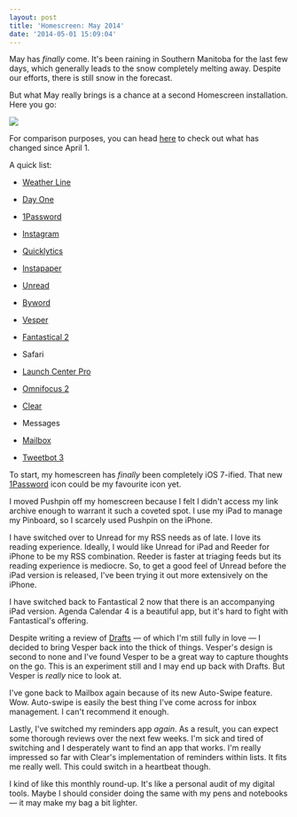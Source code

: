 ```yaml
---
layout: post
title: 'Homescreen: May 2014'
date: '2014-05-01 15:09:04'
---
```


<p>May has <em>finally</em> come. It's been raining in Southern Manitoba for the last few days, which generally leads to the snow completely melting away. Despite our efforts, there is still snow in the forecast.</p>

<p>But what May really brings is a chance at a second Homescreen installation. Here you go:</p><img src="http://localhost:8888/wp.thenewsprint.co/wp-content/uploads/2014/04/img.png" /><p>For comparison purposes, you can head <a href="http://www.thenewsprint.co//homescreen-april-2014">here</a> to check out what has changed since April 1.</p>

<p>A quick list:</p>

<ul>
<li><p><a href="https://itunes.apple.com/us/app/weather-line-accurate-forecast/id715319015?mt=8&amp;uo=4&amp;at=1l3v5At">Weather Line</a></p></li>
<li><p><a href="https://itunes.apple.com/us/app/day-one-journal-diary/id421706526?mt=8&amp;uo=4&amp;at=1l3v5At">Day One</a></p></li>
<li><p><a href="https://itunes.apple.com/us/app/1password-password-manager/id568903335?mt=8&amp;uo=4&amp;at=1l3v5At">1Password</a></p></li>
<li><p><a href="https://itunes.apple.com/us/app/instagram/id389801252?mt=8&amp;uo=4&amp;at=1l3v5At">Instagram</a></p></li>
<li><p><a href="https://itunes.apple.com/us/app/quicklytics-google-analytics/id354890919?mt=8&amp;uo=4&amp;at=1l3v5At">Quicklytics</a></p></li>
<li><p><a href="https://itunes.apple.com/us/app/instapaper/id288545208?mt=8&amp;uo=4&amp;at=1l3v5At">Instapaper</a></p></li>
<li><p><a href="https://itunes.apple.com/us/app/unread-an-rss-reader/id754143884?mt=8&amp;uo=4&amp;at=1l3v5At">Unread</a></p></li>
<li><p><a href="https://itunes.apple.com/us/app/byword/id482063361?mt=8&amp;uo=4&amp;at=1l3v5At">Byword</a></p></li>
<li><p><a href="https://itunes.apple.com/us/app/vesper/id655895325?mt=8&amp;uo=4&amp;at=1l3v5At">Vesper</a></p></li>
<li><p><a href="https://itunes.apple.com/us/app/fantastical-2-for-iphone-calendar/id718043190?mt=8&amp;uo=4&amp;at=1l3v5At">Fantastical 2</a></p></li>
<li><p>Safari</p></li>
<li><p><a href="https://itunes.apple.com/us/app/launch-center-pro/id532016360?mt=8&amp;uo=4&amp;at=1l3v5At">Launch Center Pro</a></p></li>
<li><p><a href="https://itunes.apple.com/us/app/omnifocus-2-for-iphone/id690305341?mt=8&amp;uo=4&amp;at=1l3v5At">Omnifocus 2</a></p></li>
<li><p><a href="https://itunes.apple.com/us/app/clear-tasks-reminders-to-do/id493136154?mt=8&amp;uo=4&amp;at=1l3v5At">Clear</a></p></li>
<li><p>Messages</p></li>
<li><p><a href="https://itunes.apple.com/us/app/mailbox/id576502633?mt=8&amp;uo=4&amp;at=1l3v5At">Mailbox</a></p></li>
<li><p><a href="https://itunes.apple.com/us/app/tweetbot-3-for-twitter-iphone/id722294701?mt=8&amp;uo=4&amp;at=1l3v5At">Tweetbot 3</a></p></li>
</ul>

<p>To start, my homescreen has <em>finally</em> been completely iOS 7-ified. That new <a href="https://agilebits.com/onepassword">1Password</a> icon could be my favourite icon yet.</p>

<p>I moved Pushpin off my homescreen because I felt I didn't access my link archive enough to warrant it such a coveted spot. I use my iPad to manage my Pinboard, so I scarcely used Pushpin on the iPhone.</p>

<p>I have switched over to Unread for my RSS needs as of late. I love its reading experience. Ideally, I would like Unread for iPad and Reeder for iPhone to be my RSS combination. Reeder is faster at triaging feeds but its reading experience is mediocre. So, to get a good feel of Unread before the iPad version is released, I've been trying it out more extensively on the iPhone.</p>

<p>I have switched back to Fantastical 2 now that there is an accompanying iPad version. Agenda Calendar 4 is a beautiful app, but it's hard to fight with Fantastical's offering.</p>

<p>Despite writing a review of <a href="http://agiletortoise.com/drafts/">Drafts</a> — of which I'm still fully in love — I decided to bring Vesper back into the thick of things. Vesper's design is second to none and I've found Vesper to be a great way to capture thoughts on the go. This is an experiment still and I may end up back with Drafts. But Vesper is <em>really</em> nice to look at.</p>

<p>I've gone back to Mailbox again because of its new Auto-Swipe feature. Wow. Auto-swipe is easily the best thing I've come across for inbox management. I can't recommend it enough.</p>

<p>Lastly, I've switched my reminders app <em>again</em>. As a result, you can expect some thorough reviews over the next few weeks. I'm sick and tired of switching and I desperately want to find an app that works. I'm really impressed so far with Clear's implementation of reminders within lists. It fits me really well. This could switch in a heartbeat though.</p>

<p>I kind of like this monthly round-up. It's like a personal audit of my digital tools. Maybe I should consider doing the same with my pens and notebooks — it may make my bag a bit lighter.</p>